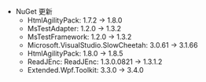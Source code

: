 * NuGet 更新
    * HtmlAgilityPack: 1.7.2 -> 1.8.0
    * MsTestAdapter: 1.2.0 -> 1.3.2
    * MsTestFramework: 1.2.0 -> 1.3.2
    * Microsoft.VisualStudio.SlowCheetah: 3.0.61 -> 3.1.66
    * HtmlAgilityPack: 1.8.0 -> 1.8.5
    * ReadJEnc: ReadJEnc: 1.3.0.0821 -> 1.3.1.2
    * Extended.Wpf.Toolkit: 3.3.0 -> 3.4.0
